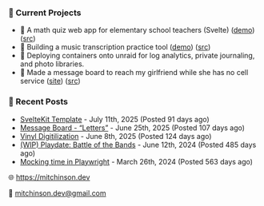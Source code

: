 ### 📌 Current Projects
- 📝 A math quiz web app for elementary school teachers (Svelte) ([demo](https://quiz-staging.mitchinson.dev/)) ([src](https://github.com/bmitchinson/budget-entry))
- 🎵 Building a music transcription practice tool ([demo](https://practice.mitchinson.dev/)) ([src](https://github.com/bmitchinson/practice))
- 🐳 Deploying containers onto unraid for log analytics, private journaling, and photo libraries.
- 💌 Made a message board to reach my girlfriend while she has no cell service ([site](https://letters.mitchinson.dev/)) ([src](https://github.com/bmitchinson/letters))

### 📝 Recent Posts

- [SvelteKit Template](https://blog.mitchinson.dev/sveltekit-template) - July 11th, 2025 (Posted 91 days ago)
- [Message Board - “Letters”](https://blog.mitchinson.dev/letters) - June 25th, 2025 (Posted 107 days ago)
- [Vinyl Digitilization](https://blog.mitchinson.dev/vinyl) - June 8th, 2025 (Posted 124 days ago)
- [(WIP) Playdate: Battle of the Bands](https://blog.mitchinson.dev/playdate-dev-one) - June 12th, 2024 (Posted 485 days ago)
- [Mocking time in Playwright](https://blog.mitchinson.dev/playwright-mock-time) - March 26th, 2024 (Posted 563 days ago)

🌐 https://mitchinson.dev

💌 mitchinson.dev@gmail.com